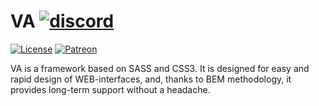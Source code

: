 # VA [![discord](https://discordapp.com/api/guilds/208605007744860163/widget.png)](https://discord.gg/jGXCk5m)

[![License](https://img.shields.io/npm/l/express.svg?maxAge=2592000)](LICENSE.md)
[![Patreon](https://img.shields.io/badge/support-patreon-E6461A.svg?maxAge=2592000)](https://www.patreon.com/toby3d)

VA is a framework based on SASS and CSS3. It is designed for easy and rapid design of WEB-interfaces, and, thanks to BEM methodology, it provides long-term support without a headache.